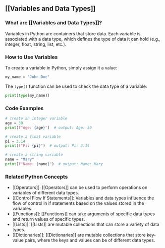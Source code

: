 ## [[Variables and Data Types]]

### What are [[Variables and Data Types]]?
Variables in Python are containers that store data. Each variable is associated with a data type, which defines the type of data it can hold (e.g., integer, float, string, list, etc.).

### How to Use Variables
To create a variable in Python, simply assign it a value:

```python
my_name = "John Doe"
```

The `type()` function can be used to check the data type of a variable:

```python
print(type(my_name))
```

### Code Examples
```python
# create an integer variable
age = 30
print(f"Age: {age}")  # output: Age: 30

# create a float variable
pi = 3.14
print(f"Pi: {pi}")  # output: Pi: 3.14

# create a string variable
name = "Mary"
print(f"Name: {name}")  # output: Name: Mary
```

### Related Python Concepts

- [[Operators]]: [[Operators]] can be used to perform operations on variables of different data types.
- [[Control Flow If Statements]]: Variables and data types influence the flow of control in if statements based on the values stored in the variables.
- [[Functions]]: [[Functions]] can take arguments of specific data types and return values of specific types.
- [[Lists]]: [[Lists]] are mutable collections that can store a variety of data types.
- [[Dictionaries]]: [[Dictionaries]] are mutable collections that store key-value pairs, where the keys and values can be of different data types.